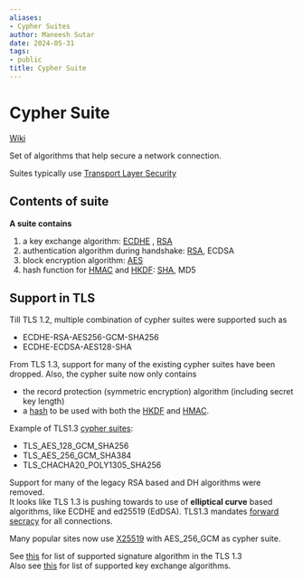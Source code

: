 ```yaml
---
aliases:
- Cypher Suites
author: Maneesh Sutar
date: 2024-05-31
tags:
- public
title: Cypher Suite
---
```


# Cypher Suite

[Wiki](https://en.wikipedia.org/wiki/Cipher_suite)

Set of algorithms that help secure a network connection.

Suites typically use [Transport Layer Security](https://en.wikipedia.org/wiki/Transport_Layer_Security "Transport Layer Security")

## Contents of suite

**A suite contains**

1. a key exchange algorithm: [ECDHE](dh.md#ECDH) , [RSA](rsa.md)
1. authentication algorithm during handshake: [RSA](rsa.md), ECDSA
1. block encryption algorithm: [AES](aes.md)
1. hash function for [HMAC](hashing.md#HMAC) and [HKDF](hashing.md#HKDF): [SHA](sha.md), MD5

## Support in TLS

Till TLS 1.2, multiple combination of cypher suites were supported such as

* ECDHE-RSA-AES256-GCM-SHA256
* ECDHE-ECDSA-AES128-SHA

From TLS 1.3, support for many of the existing cypher suites have been dropped. Also, the cypher suite now only contains

* the record protection (symmetric encryption) algorithm (including secret key length)
* a [hash](hashing.md) to be used with both the [HKDF](hashing.md#HKDF) and [HMAC](hashing.md#HMAC).

Example of TLS1.3 [cypher suites](https://datatracker.ietf.org/doc/html/rfc8446#appendix-B.4):

* TLS_AES_128_GCM_SHA256
* TLS_AES_256_GCM_SHA384
* TLS_CHACHA20_POLY1305_SHA256

Support for many of the legacy RSA based and DH algorithms were removed.  
It looks like TLS 1.3 is pushing towards to use of **elliptical curve** based algorithms, like ECDHE and ed25519 (EdDSA). TLS1.3 mandates [forward secracy](forward_secracy.md) for all connections.

Many popular sites now use [X25519](https://en.wikipedia.org/wiki/Curve25519) with AES_256_GCM as cypher suite.

See [this](https://datatracker.ietf.org/doc/html/rfc8446#section-4.2.3) for list of supported signature algorithm in the TLS 1.3  
Also see [this](https://datatracker.ietf.org/doc/html/rfc8446#section-4.2.7) for list of supported key exchange algorithms.
